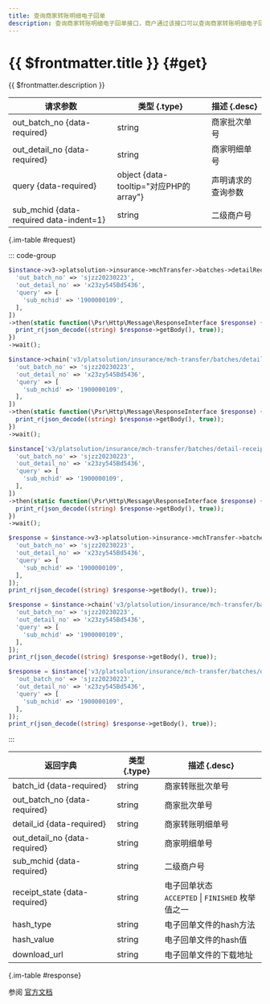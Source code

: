 ```yaml
---
title: 查询商家转账明细电子回单
description: 查询商家转账明细电子回单接口，商户通过该接口可以查询商家转账明细电子回单受理进度信息，当电子回单文件生成结束后，将返回电子回单文件的hash值、电子回单文件的下载地址等。前置条件：只支持查询最近2年内的转账明细单
---
```


# {{ $frontmatter.title }} {#get}

{{ $frontmatter.description }}

| 请求参数 | 类型 {.type} | 描述 {.desc}
| --- | --- | ---
| out_batch_no {data-required} | string | 商家批次单号
| out_detail_no {data-required} | string | 商家明细单号
| query {data-required} | object {data-tooltip="对应PHP的array"} | 声明请求的查询参数
| sub_mchid {data-required data-indent=1} | string | 二级商户号

{.im-table #request}

::: code-group

```php [异步纯链式]
$instance->v3->platsolution->insurance->mchTransfer->batches->detailReceipts->outBatchNo->_out_batch_no_->outDetailNo->_out_detail_no_->getAsync([
  'out_batch_no' => 'sjzz20230223',
  'out_detail_no' => 'x23zy545Bd5436',
  'query' => [
    'sub_mchid' => '1900000109',
  ],
])
->then(static function(\Psr\Http\Message\ResponseInterface $response) {
  print_r(json_decode((string) $response->getBody(), true));
})
->wait();
```

```php [异步声明式]
$instance->chain('v3/platsolution/insurance/mch-transfer/batches/detail-receipts/out-batch-no/{out_batch_no}/out-detail-no/{out_detail_no}')->getAsync([
  'out_batch_no' => 'sjzz20230223',
  'out_detail_no' => 'x23zy545Bd5436',
  'query' => [
    'sub_mchid' => '1900000109',
  ],
])
->then(static function(\Psr\Http\Message\ResponseInterface $response) {
  print_r(json_decode((string) $response->getBody(), true));
})
->wait();
```

```php [异步属性式]
$instance['v3/platsolution/insurance/mch-transfer/batches/detail-receipts/out-batch-no/{out_batch_no}/out-detail-no/{out_detail_no}']->getAsync([
  'out_batch_no' => 'sjzz20230223',
  'out_detail_no' => 'x23zy545Bd5436',
  'query' => [
    'sub_mchid' => '1900000109',
  ],
])
->then(static function(\Psr\Http\Message\ResponseInterface $response) {
  print_r(json_decode((string) $response->getBody(), true));
})
->wait();
```

```php [同步纯链式]
$response = $instance->v3->platsolution->insurance->mchTransfer->batches->detailReceipts->outBatchNo->_out_batch_no_->outDetailNo->_out_detail_no_->get([
  'out_batch_no' => 'sjzz20230223',
  'out_detail_no' => 'x23zy545Bd5436',
  'query' => [
    'sub_mchid' => '1900000109',
  ],
]);
print_r(json_decode((string) $response->getBody(), true));
```

```php [同步声明式]
$response = $instance->chain('v3/platsolution/insurance/mch-transfer/batches/detail-receipts/out-batch-no/{out_batch_no}/out-detail-no/{out_detail_no}')->get([
  'out_batch_no' => 'sjzz20230223',
  'out_detail_no' => 'x23zy545Bd5436',
  'query' => [
    'sub_mchid' => '1900000109',
  ],
]);
print_r(json_decode((string) $response->getBody(), true));
```

```php [同步属性式]
$response = $instance['v3/platsolution/insurance/mch-transfer/batches/detail-receipts/out-batch-no/{out_batch_no}/out-detail-no/{out_detail_no}']->get([
  'out_batch_no' => 'sjzz20230223',
  'out_detail_no' => 'x23zy545Bd5436',
  'query' => [
    'sub_mchid' => '1900000109',
  ],
]);
print_r(json_decode((string) $response->getBody(), true));
```

:::

| 返回字典 | 类型 {.type} | 描述 {.desc}
| --- | --- | ---
| batch_id {data-required} | string | 商家转账批次单号
| out_batch_no {data-required} | string | 商家批次单号
| detail_id {data-required} | string | 商家转账明细单号
| out_detail_no {data-required} | string | 商家明细单号
| sub_mchid {data-required} | string | 二级商户号
| receipt_state {data-required} | string | 电子回单状态<br/>`ACCEPTED` \| `FINISHED` 枚举值之一
| hash_type | string | 电子回单文件的hash方法
| hash_value | string | 电子回单文件的hash值
| download_url | string | 电子回单文件的下载地址

{.im-table #response}

参阅 [官方文档](https://pay.weixin.qq.com/doc/v3/partner/4013504229)

